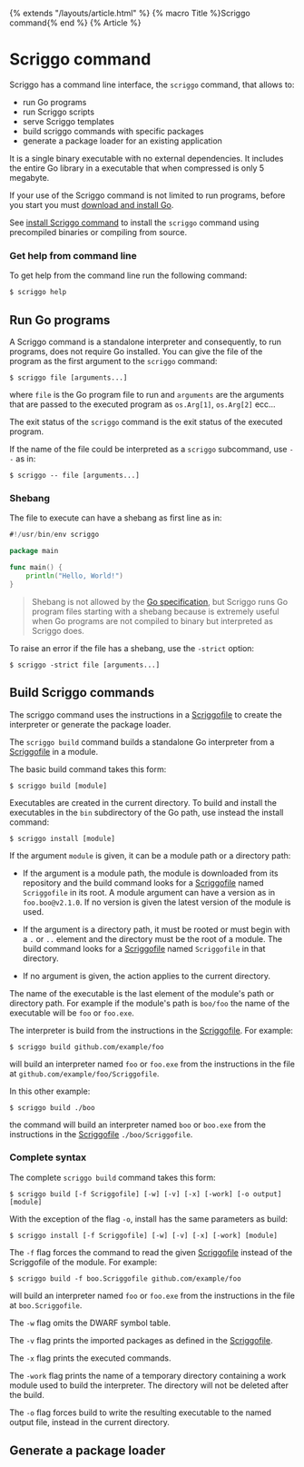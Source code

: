 {% extends "/layouts/article.html" %}
{% macro Title %}Scriggo command{% end %}
{% Article %}

# Scriggo command

Scriggo has a command line interface, the `scriggo` command, that allows to:

* run Go programs
* run Scriggo scripts  
* serve Scriggo templates
* build scriggo commands with specific packages
* generate a package loader for an existing application

It is a single binary executable with no external dependencies. It includes the entire Go library in a executable that when compressed is only 5 megabyte.

If your use of the Scriggo command is not limited to run programs, before you start you must <a href="https://golang.org/dl/">download and install Go</a>.

See <a href="/install">install Scriggo command</a> to install the `scriggo` command using precompiled binaries or compiling from source.

### Get help from command line

To get help from the command line run the following command:

```
$ scriggo help
```

## Run Go programs

A Scriggo command is a standalone interpreter and consequently, to run programs, does not require Go installed. You can give the
file of the program as the first argument to the `scriggo` command: 

```
$ scriggo file [arguments...]
```

where `file` is the Go program file to run and `arguments` are the arguments that are passed to the executed program as
`os.Arg[1]`, `os.Arg[2]` ecc... 

The exit status of the `scriggo` command is the exit status of the executed program.

If the name of the file could be interpreted as a `scriggo` subcommand, use `--` as in:

```
$ scriggo -- file [arguments...]
```

### Shebang

The file to execute can have a shebang as first line as in:

```go
#!/usr/bin/env scriggo

package main

func main() {
    println("Hello, World!")    
}
```

<blockquote>
  <p>Shebang is not allowed by the <a href="https://golang.org/ref/spec">Go specification</a>,
  but Scriggo runs Go program files starting with a shebang because is extremely
  useful when Go programs are not compiled to binary but interpreted as Scriggo does.</p>
</blockquote>  

To raise an error if the file has a shebang, use the <span style="white-space:nowrap">`-strict`</span> option:

```
$ scriggo -strict file [arguments...]
```

## Build Scriggo commands

The scriggo command uses the instructions in a [Scriggofile](scriggofile) to create the interpreter or generate the package loader.

The `scriggo build` command builds a standalone Go interpreter from a [Scriggofile](scriggofile) in a module.

The basic build command takes this form:

```
$ scriggo build [module]
```

Executables are created in the current directory. To build and install the executables in
the `bin` subdirectory of the Go path, use instead the install command:
 
```
$ scriggo install [module]
```

If the argument `module` is given, it can be a module path or a directory path:

* If the argument is a module path, the module is downloaded from its repository
and the build command looks for a [Scriggofile](scriggofile) named `Scriggofile` in its root.
A module argument can have a version as in `foo.boo@v2.1.0`. If no version is
given the latest version of the module is used.

* If the argument is a directory path, it must be rooted or must begin with
a `.` or `..` element and the directory must be the root of a module. The build
command looks for a [Scriggofile](scriggofile) named `Scriggofile` in that directory.

* If no argument is given, the action applies to the current directory.

The name of the executable is the last element of the module's path or
directory path. For example if the module's path is `boo/foo` the name of the
executable will be `foo` or `foo.exe`.

The interpreter is build from the instructions in the [Scriggofile](scriggofile). For example:

```
$ scriggo build github.com/example/foo
```

will build an interpreter named `foo` or `foo.exe` from the instructions in
the file at `github.com/example/foo/Scriggofile`.

In this other example:

```
$ scriggo build ./boo
```

the command will build an interpreter named `boo` or `boo.exe` from the
instructions in the [Scriggofile](scriggofile) `./boo/Scriggofile`.

### Complete syntax

The complete `scriggo build` command takes this form:

```
$ scriggo build [-f Scriggofile] [-w] [-v] [-x] [-work] [-o output] [module] 
```

With the exception of the flag `-o`, install has the same parameters as build:

```
$ scriggo install [-f Scriggofile] [-w] [-v] [-x] [-work] [module] 
```

The `-f` flag forces the command to read the given [Scriggofile](scriggofile) instead of the
Scriggofile of the module. For example:

```
$ scriggo build -f boo.Scriggofile github.com/example/foo
```

will build an interpreter named `foo` or `foo.exe` from the instructions in the file at `boo.Scriggofile`.

The `-w` flag omits the DWARF symbol table.

The `-v` flag prints the imported packages as defined in the [Scriggofile](scriggofile).

The `-x` flag prints the executed commands.

The `-work` flag prints the name of a temporary directory containing a work
module used to build the interpreter. The directory will not be deleted
after the build.

The `-o` flag forces build to write the resulting executable to the named output
file, instead in the current directory.

## Generate a package loader

